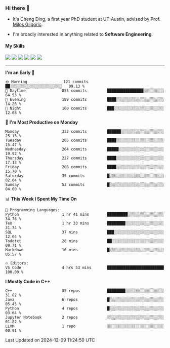 ### Hi there 👋

* It's Cheng Ding, a first year PhD student at UT-Austin, advised by Prof. [Milos Gligoric](https://users.ece.utexas.edu/~gligoric/).

* I'm broadly interested in anything related to **Software Engineering**.

#### My Skills

![](https://img.shields.io/badge/C++-65318e?logo=cplusplus&logoColor=fff)
![](https://img.shields.io/badge/Python-3e74a2?logo=python&logoColor=fff)
![](https://img.shields.io/badge/C-5654a2?logo=c&logoColor=fff)
![](https://img.shields.io/badge/Go-00aaff?logo=go&logoColor=fff)
![](https://img.shields.io/badge/Docker-0088ff?logo=docker&logoColor=fff)
![](https://img.shields.io/badge/Apache-D22128?logo=apache&logoColor=fff)

---
<!--START_SECTION:waka-->
**I'm an Early 🐤** 

```text
🌞 Morning                121 commits         ██░░░░░░░░░░░░░░░░░░░░░░░   09.13 % 
🌆 Daytime                855 commits         ████████████████░░░░░░░░░   64.53 % 
🌃 Evening                189 commits         ████░░░░░░░░░░░░░░░░░░░░░   14.26 % 
🌙 Night                  160 commits         ███░░░░░░░░░░░░░░░░░░░░░░   12.08 % 
```
📅 **I'm Most Productive on Monday** 

```text
Monday                   333 commits         ██████░░░░░░░░░░░░░░░░░░░   25.13 % 
Tuesday                  205 commits         ████░░░░░░░░░░░░░░░░░░░░░   15.47 % 
Wednesday                264 commits         █████░░░░░░░░░░░░░░░░░░░░   19.92 % 
Thursday                 227 commits         ████░░░░░░░░░░░░░░░░░░░░░   17.13 % 
Friday                   208 commits         ████░░░░░░░░░░░░░░░░░░░░░   15.70 % 
Saturday                 35 commits          █░░░░░░░░░░░░░░░░░░░░░░░░   02.64 % 
Sunday                   53 commits          █░░░░░░░░░░░░░░░░░░░░░░░░   04.00 % 
```


📊 **This Week I Spent My Time On** 

```text
💬 Programming Languages: 
Python                   1 hr 41 mins        █████████░░░░░░░░░░░░░░░░   34.76 % 
TeX                      1 hr 33 mins        ████████░░░░░░░░░░░░░░░░░   31.74 % 
SQL                      37 mins             ███░░░░░░░░░░░░░░░░░░░░░░   12.64 % 
Todotxt                  28 mins             ██░░░░░░░░░░░░░░░░░░░░░░░   09.71 % 
Markdown                 16 mins             █░░░░░░░░░░░░░░░░░░░░░░░░   05.57 % 

🔥 Editors: 
VS Code                  4 hrs 53 mins       █████████████████████████   100.00 % 
```

**I Mostly Code in C++** 

```text
C++                      35 repos            ████████░░░░░░░░░░░░░░░░░   31.82 % 
Java                     6 repos             █░░░░░░░░░░░░░░░░░░░░░░░░   05.45 % 
Python                   4 repos             █░░░░░░░░░░░░░░░░░░░░░░░░   03.64 % 
Jupyter Notebook         2 repos             ░░░░░░░░░░░░░░░░░░░░░░░░░   01.82 % 
LLVM                     1 repo              ░░░░░░░░░░░░░░░░░░░░░░░░░   00.91 % 
```




 Last Updated on 2024-12-09 11:24:50 UTC
<!--END_SECTION:waka-->
